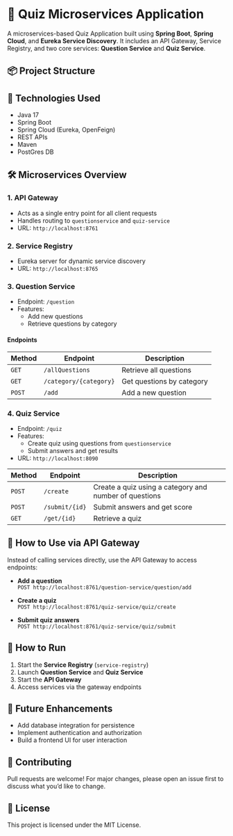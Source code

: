 # 🧠 Quiz Microservices Application

A microservices-based Quiz Application built using **Spring Boot**, **Spring Cloud**, and **Eureka Service Discovery**. It includes an API Gateway, Service Registry, and two core services: **Question Service** and **Quiz Service**.

## 📦 Project Structure

## 🚀 Technologies Used

- Java 17
- Spring Boot
- Spring Cloud (Eureka, OpenFeign)
- REST APIs
- Maven
- PostGres DB

## 🛠 Microservices Overview

### 1. API Gateway
- Acts as a single entry point for all client requests
- Handles routing to `questionservice` and `quiz-service`
- URL: `http://localhost:8761`

### 2. Service Registry
- Eureka server for dynamic service discovery
- URL: `http://localhost:8765`

### 3. Question Service
- Endpoint: `/question`
- Features:
  - Add new questions
  - Retrieve questions by category

#### Endpoints

| Method | Endpoint | Description |
|--------|----------|-------------|
| `GET`  | `/allQuestions` | Retrieve all questions |
| `GET`  | `/category/{category}` | Get questions by category |
| `POST` | `/add` | Add a new question |

### 4. Quiz Service
- Endpoint: `/quiz`
- Features:
  - Create quiz using questions from `questionservice`
  - Submit answers and get results
- URL: `http://localhost:8090`

| Method | Endpoint | Description |
|--------|----------|-------------|
| `POST` | `/create` | Create a quiz using a category and number of questions |
| `POST` | `/submit/{id}` | Submit answers and get score |
| `GET`  | `/get/{id}` | Retrieve a quiz |

## 🔗 How to Use via API Gateway

Instead of calling services directly, use the API Gateway to access endpoints:

- **Add a question**  
  `POST http://localhost:8761/question-service/question/add`

- **Create a quiz**  
  `POST http://localhost:8761/quiz-service/quiz/create`

- **Submit quiz answers**  
  `POST http://localhost:8761/quiz-service/quiz/submit`

## 🧪 How to Run

1. Start the **Service Registry** (`service-registry`)
2. Launch **Question Service** and **Quiz Service**
3. Start the **API Gateway**
4. Access services via the gateway endpoints

## 📌 Future Enhancements

- Add database integration for persistence
- Implement authentication and authorization
- Build a frontend UI for user interaction

## 🤝 Contributing

Pull requests are welcome! For major changes, please open an issue first to discuss what you’d like to change.

## 📄 License

This project is licensed under the MIT License.

